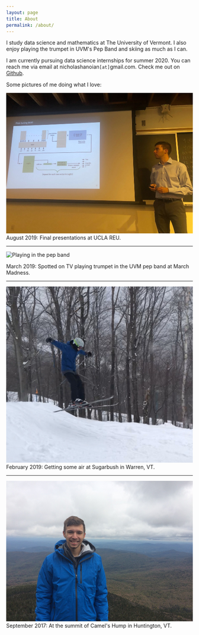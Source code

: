 ```yaml
---
layout: page
title: About
permalink: /about/
---
```



I study data science and mathematics at The University of Vermont. I also enjoy playing the trumpet in UVM's Pep Band and skiing as much as I can. 

I am currently pursuing data science internships for summer 2020. You can reach me via email at nicholashanoian`[at]`gmail.com. Check me out on [Github](https://github.com/nicholashanoian).



Some pictures of me doing what I love:






![Presenting at UCLA](/assets/images/presenting-at-ucla.jpg)
August 2019: Final presentations at UCLA REU.

---

![Playing in the pep band](/assets/images/pep-band.gif)

March 2019: Spotted on TV playing trumpet in the UVM pep band at March Madness.

---

![Skiing in New Hampshire](/assets/images/skiing.jpg)
February 2019: Getting some air at Sugarbush in Warren, VT.

---

![Hiking Camel's Hump](/assets/images/headshot.jpg)
September 2017: At the summit of Camel's Hump in Huntington, VT.
